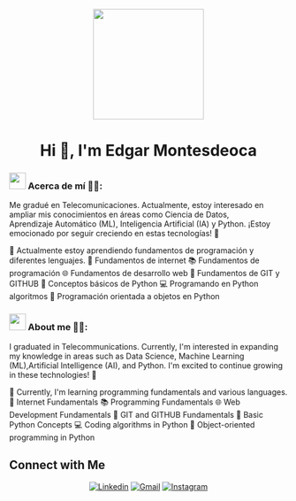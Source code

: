 <p align="center">
  <img src="https://github.com/thompsonemerson/thompsonemerson/raw/master/cover-thompson.png" height="200"/>
</p>
<h1 align="center">Hi 👋, I'm Edgar Montesdeoca</h1>

### <picture><img src = "https://github.com/7oSkaaa/7oSkaaa/blob/main/Images/about_me.gif?raw=true" width = 30px></picture> Acerca de mí 👨‍💼:

Me gradué en Telecomunicaciones. Actualmente, estoy interesado en ampliar mis conocimientos en áreas como Ciencia de Datos,   
Aprendizaje Automático (ML), Inteligencia Artificial (IA) y Python. 
¡Estoy emocionado por seguir creciendo en estas tecnologías! 🚀


🔭 Actualmente estoy aprendiendo fundamentos de programación y diferentes lenguajes.
📘 Fundamentos de internet
📚 Fundamentos de programación
🌐 Fundamentos de desarrollo web
📌 Fundamentos de GIT y GITHUB
🐍 Conceptos básicos de Python
💻 Programando en Python algoritmos
🎯 Programación orientada a objetos en Python


### <picture><img src = "https://github.com/7oSkaaa/7oSkaaa/blob/main/Images/about_me.gif?raw=true" width = 30px></picture> About me 👨‍💼:

I graduated in Telecommunications. Currently, I'm interested in expanding my knowledge in areas such as Data Science, 
Machine Learning (ML),Artificial Intelligence (AI), and Python. 
I'm excited to continue growing in these technologies! 🚀


🔭 Currently, I'm learning programming fundamentals and various languages.
📘 Internet Fundamentals
📚 Programming Fundamentals
🌐 Web Development Fundamentals
📌 GIT and GITHUB Fundamentals
🐍 Basic Python Concepts
💻 Coding algorithms in Python
🎯 Object-oriented programming in Python


## Connect with Me


<p align="center">
  <a href="https://www.linkedin.com/in/edgar-montesdeoca-santana/"><img alt="Linkedin" title="Edgar Montesdeoca Linkedin" src="https://img.shields.io/badge/LinkedIn-0077B5?style=for-the-badge&logo=linkedin&logoColor=white"></a>
  <a href="mailto:edgarmntssntn@gmail.com"><img alt="Gmail" title="Edgar Montesdeoca Gmail" src="https://img.shields.io/badge/Gmail-D14836?style=for-the-badge&logo=gmail&logoColor=white"></a>
  <a href="https://www.instagram.com/edgarsntn?igsh=aDh6ejcxdm1xcDg2"><img alt="Instagram" title="Edgar Montesdeoca Instagram" src="https://img.shields.io/badge/Instagram-E4405F?style=for-the-badge&logo=instagram&logoColor=white"></a>
 </p>

  

